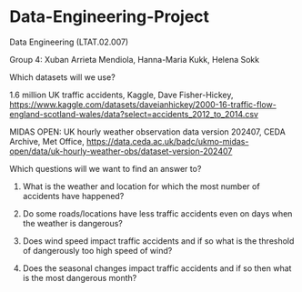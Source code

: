 # Data-Engineering-Project

Data Engineering (LTAT.02.007) 

Group 4: Xuban Arrieta Mendiola, Hanna-Maria Kukk, Helena Sokk 

 

Which datasets will we use? 

1.6 million UK traffic accidents, Kaggle, Dave Fisher-Hickey, https://www.kaggle.com/datasets/daveianhickey/2000-16-traffic-flow-england-scotland-wales/data?select=accidents_2012_to_2014.csv 

MIDAS OPEN: UK hourly weather observation data version 202407, CEDA Archive, Met Office, https://data.ceda.ac.uk/badc/ukmo-midas-open/data/uk-hourly-weather-obs/dataset-version-202407 

 

Which questions will we want to find an answer to? 

1. What is the weather and location for which the most number of accidents have happened? 

2. Do some roads/locations have less traffic accidents even on days when the weather is dangerous? 

3. Does wind speed impact traffic accidents and if so what is the threshold of dangerously too high speed of wind? 

4. Does the seasonal changes impact traffic accidents and if so then what is the most dangerous month? 
